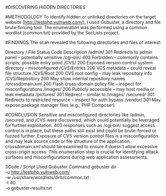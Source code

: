 #DISCOVERING HIDDEN DIRECTORIES

#METHODOLOGY
To identify hidden or unlinked directories on the target website (http://testphp.vulnweb.com/), I used Gobuster, a directory and file brute-forcing tool. The enumeration was performed using a common wordlist (common.txt) provided by the SecLists project.

#FINDINGS
The scan revealed the following directories and files of interest:

Directory / File	Status Code	Description
/admin/	301	Redirects to admin panel – potentially sensitive
/cgi-bin/	403	Forbidden – commonly contains scripts; possible entry point
/CVS/	200	Exposed version control system directory – misconfigured
/CVS/Entries	200	VCS metadata – could reveal file structure
/CVS/Root	200	CVS root config – may leak repository info
/CVS/Repository	200	May show internal repository names
/crossdomain.xml	200	Flash cross-domain policy file – inspect for misconfigurations
/images/	200	Publicly accessible – may host media or leak metadata
/pictures/	301	Redirect – similar to /images/
/secured/	301	Redirects to restricted resource – inspect for auth bypass
/vendor/	301	May expose package manager files (e.g., PHP Composer)


#CONCLUSION
Sensitive and misconfigured directories like /admin, /secured, and /CVS were discovered, which could potentially be leveraged for further exploitation.
403 responses such as /cgi-bin/ suggest access control is in place, but these paths still exist and could be brute-forced or fuzzed further.
Exposure of CVS version control files is a misconfiguration and may leak source code or file structure of the application.
crossdomain.xml should be examined to ensure it doesn’t allow excessive cross-origin access.
This enumeration step is crucial for identifying attack surfaces and misconfigurations during web application assessments.

3Code / Script Used
Gobuster Command
gobuster dir \
  -u http://testphp.vulnweb.com/ \
  -w /usr/share/wordlists/dirb/common.txt \
  -t 40 \
  -o gobuster-results.txt



  

